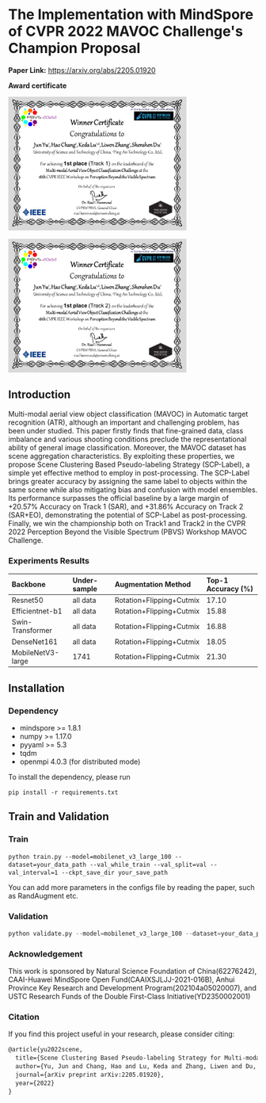 # The Implementation with MindSpore of CVPR 2022 MAVOC Challenge's Champion Proposal

**Paper Link:**   https://arxiv.org/abs/2205.01920

**Award certificate**

<p align="left">
  <img src="./tutorials/MAVOC_Track 1_Champion.png" width=360 />
</p>

<p align="left">
  <img src="./tutorials/MAVOC_Track 2_Champion.png" width=360 />
</p>

## Introduction
Multi-modal aerial view object classification (MAVOC) in Automatic target recognition (ATR), although an important and challenging problem, has been under studied. This paper firstly finds that fine-grained data, class imbalance and various shooting conditions preclude the representational ability of general image classification. Moreover, the MAVOC dataset has scene aggregation characteristics. By exploiting these properties, we propose Scene Clustering Based Pseudo-labeling Strategy (SCP-Label), a simple yet effective method to employ in post-processing. The SCP-Label brings greater accuracy by assigning the same label to objects within the same scene while also mitigating bias and confusion with model ensembles. Its performance surpasses the official baseline by a large margin of +20.57% Accuracy on Track 1 (SAR), and +31.86% Accuracy on Track 2 (SAR+EO), demonstrating the potential of SCP-Label as post-processing. Finally, we win the championship both on Track1 and Track2 in the CVPR 2022 Perception Beyond the Visible Spectrum (PBVS) Workshop MAVOC Challenge.
	
### Experiments Results

| Backbone            | Under-sample| Augmentation Method       | Top-1 Accuracy (%) |
|:--------------------|:------------|:------------              |:------------       |
| Resnet50            | all data    | Rotation+Flipping+Cutmix  | 17.10              |
| Efficientnet-b1     | all data    | Rotation+Flipping+Cutmix  | 15.88              |
| Swin-Transformer    | all data    | Rotation+Flipping+Cutmix  | 16.88              |
| DenseNet161         | all data    | Rotation+Flipping+Cutmix  | 18.05              |
| MobileNetV3-large   | 1741        | Rotation+Flipping+Cutmix  | 21.30              |

## Installation

### Dependency

- mindspore >= 1.8.1
- numpy >= 1.17.0
- pyyaml >= 5.3
- tqdm
- openmpi 4.0.3 (for distributed mode) 

To install the dependency, please run
```shell
pip install -r requirements.txt
```

## Train and Validation

### Train

``` shell
python train.py --model=mobilenet_v3_large_100 --dataset=your_data_path --val_while_train --val_split=val --val_interval=1 --ckpt_save_dir your_save_path
```

You can add more parameters in the configs file by reading the paper, such as RandAugment etc.

### Validation

```python
python validate.py --model=mobilenet_v3_large_100 --dataset=your_data_path --val_split=validation --ckpt_path='./ckpt/mobilenet_v3-best.ckpt' 
``` 

### Acknowledgement

This work is sponsored by Natural Science Foundation of China(62276242), CAAI-Huawei MindSpore Open
Fund(CAAIXSJLJJ-2021-016B), Anhui Province Key Research and Development Program(202104a05020007), and
USTC Research Funds of the Double First-Class Initiative(YD2350002001)

### Citation

If you find this project useful in your research, please consider citing:

```latex
@article{yu2022scene,
  title={Scene Clustering Based Pseudo-labeling Strategy for Multi-modal Aerial View Object Classification},
  author={Yu, Jun and Chang, Hao and Lu, Keda and Zhang, Liwen and Du, Shenshen},
  journal={arXiv preprint arXiv:2205.01920},
  year={2022}
}
```
